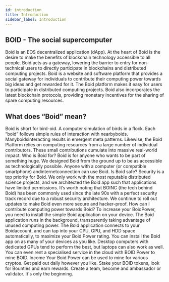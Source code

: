 ```yaml
---
id: introduction
title: Introduction
sidebar_label: Introduction
---
```

## BOID - The social supercomputer
Boid is an EOS decentralized application (dApp). At the heart of Boid is the desire to make the benefits of blockchain technology accessible to all people. Boid acts as a gateway, lowering the barrier to entry for non-technical users to directly participate in blockchains and distributed computing projects. Boid is a website and software platform that provides a social gateway for individuals to contribute their computing power towards big ideas and get rewarded for it. The Boid platform makes it easy for users to participate in distributed computing projects. Boid also incorporates the latest blockchain protocols, providing monetary incentives for the sharing of spare computing resources.

## What does “Boid” mean?
Boid is short for bird-oid. A computer simulation of birds in a flock. Each “boid” follows simple rules of interaction with nearbyboids. Manyboidsinteracting results in emergent meta patterns. Likewise, the Boid Platform relies on computing resources from a large number of individual contributors. These small contributions cumulate into massive real-world impact.
Who is Boid for?
Boid is for anyone who wants to be part of something huge. We designed Boid from the ground up to be as accessible as technologically possible. Anyone with a computer (or compatible smartphone) andinternetconnection can use Boid.
Is Boid safe?
Security is a top priority for Boid. We only work with the most reputable distributed science projects, and we architected the Boid app such that applications have limited permissions. It’s worth noting that BOINC (the tech behind Boid) has been commonly used since the late 90s with a perfect security track record due to a robust security architecture. We continue to roll out updates to make Boid even more secure and hacker-proof.
How can I contribute computing power towards Boid?
To increase your BoidPower, you need to install the simple Boid application on your device. The Boid application runs in the background, transparently taking advantage of unused computing power. The Boid application connects to your Boidaccount, and can tap into your CPU, GPU, and HDD space automatically, to maximize your Boid Power rating. You can install the Boid app on as many of your devices as you like. Desktop computers with dedicated GPUs tend to perform the best, but laptops can also work as well.
You can even rent a specialised service in the cloud with BOID Power to mine BOID.
Income
Your Boid Power can be used to mine for various cryptos. Get paid out daily however you like. Stake your BOID tokens, look for Bounties and earn rewards. Create a team, become and ambassador or validator. It's only the beginning.